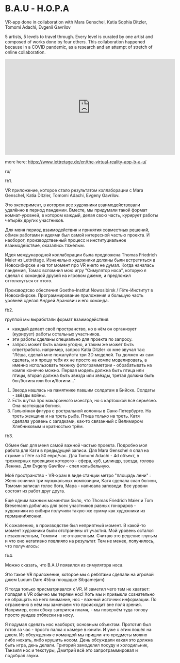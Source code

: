 # B.A.U - Н.О.Р.А

VR-app done in collaboration with Mara Genschel, Katia Sophia Ditzler, Tomomi Adachi, Evgenii Gavrilov 

5 artists, 5 levels to travel through. Every level is curated by one artist and composed of works done by four others. This collaboration happened because in a COVID pandemic, as a research and an attempt of stretch of online collaboration.

<iframe width="560" height="315" src="https://www.youtube.com/embed/gH2ARk3ie9w" title="YouTube video player" frameborder="0" allow="accelerometer; autoplay; clipboard-write; encrypted-media; gyroscope; picture-in-picture; web-share" allowfullscreen></iframe>

more here:
https://www.lettretage.de/en/the-virtual-reality-app-b-a-u/

ru/

fb1.

VR приложение, которое стало результатом коллаборации с Mara Genschel, Katia Ditzler, Tomomi Adachi, Evgeny Gavrilov. 

Это эксперимент, в котором все художники взаимодействовали удалённо в период пандемии. Вместе, мы придумали такой формат комнат-уровней, в котором каждый, делая свою часть, курирует работы четырёх других участников.

Для меня период взаимодействия и принятия совместных решений, обмен работами и идеями был самой интересной частью проекта. И наоборот, производственный процесс и институциальное взаимодействие, оказались тяжёлым.

Идея международной коллаборации была предложена Thomas Friedrich Maier из Lettrétage. Изначально художники должны были встретиться в Новосибирске и на тот момент про VR никто не думал. Когда началась пандемия, Томас вспомнил мою игру "Симулятор носа", которую я сделал с командой друзей на игровом джеме, и предложил оттолкнуться от этого.

Производтсво обеспечил Goethe-Institut Nowosibirsk / Гёте-Институт в Новосибирске. Программирование приложения и большую часть уровней сделал Андрей Аранович и его команда.

fb2.

группой мы выработали формат взаимодействия:
- каждый делает своё пространство, но в нём он организует (курирует) работы остальных участников.
- эти работы сделаны специально для проекта по запросу.
- запрос может быть каким угодно, и таким же может быть ответ\работа.
например, запрос Katia Ditzler ко мне звучал так:
"Лёша, сделай мне пожалуйста три 3D моделей. Ты должен их сам сделать, и я прошу тебя их не просто на компе моделировать, а именно использовать технику фотограмметрии - обрабатывать на компе конечно можно. 
Первая модель должна быть птица или птицы, вторая должна быть звезда или звёзды, третая должна быть бог/богиня или боги/богини..."
1. Звезда нашлась на памятнике павшим солдатам в Бийске. Солдаты - звёзды войны.
2. Есть шутка про макаронного монстра, но с картошкой всё серьёзно. Она настоящая богиня.
3. Галью́нная фигура с ростральной колонны в Санк-Петербурге. На треть женщина и на треть рыба. Птица только на треть.
Катя сделала уровень с загадками, как-то связанный с Велимиром Хлебниковым и кратностью трём.

fb3.

Обмен был для меня самой важной частью проекта. Подробно моя работа для Кати в предыдущей записи. Для Mara Genschel я спал на стриме с Гёте за 50 евро/час. Для Tomomi Adachi - 4d объект, в трехмерных проекциях которого - сфера, куб, цилиндр, звезда, голова Ленина. Для Evgeny Gavrilov - спел колыбельную.

Моё пространство - VR-храм в виде станции метро "площадь лени" : Женя сочинил три музыкальных композиции, Катя сделала скан богини, Томоми записал голос бога, Мара - написала заповеди. Все уровни состоят из работ друг друга.

Ещё одним важным моментом было, что Thomas Friedrich Maier и Tom Bresemann добились для всех участников равных гонораров - художники из сибири получили такую-же сумму как художники из германии\японии.

К сожалению, в производстве был неприятный момент. В какой-то момент художники были отстранены от участия. Мой уровень остался незаконченным, Томоми - не отлаженным. Считаю это решение глупым и что оно негативно повлияло на результат. Тем не менее, получилось, что получилось:

fb4.

Можно сказать, что B.A.U появился из симулятора носа.

Это такое VR приложение, которое мы с ребятами сделали на игровой джем Ludum Dare 45(на площадке Sibgamejam)

Я тогда только присматривался к VR. И заметил чего там не хватает: попадая в VR обычно мы теряем нос! Хоть мы и привыкли сознательно не обращать на него внимание, нос - важный источник информации. По отражению в нём мы замечаем что происходит вне поля зрения. Например, если сбоку загорится пламя, - мы повернём туда голову просто увидев отблески на носу.

Я подумал сделать нос наоборот, основным объектом.  Прототип был готов за час - просто палка к камере в юнити. И уже с этим пошёл на джем.
Из обсуждения с командой мы пришли что предметы можно либо нюхать, либо крушить носом. День обсуждали какая это должна быть игра, день делали. Григорий замоделил посуду и холодильник, Танзиля нос и текстуры, Дмитрий всё это запрограммировал и подобрал звуки.